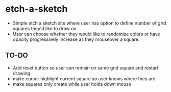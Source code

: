 # etch-a-sketch

- Simple etch a sketch site where user has option to define number of grid squares they'd like to draw on.
- User can choose whether they would like to randomize colors or have opacity progressively increase as they mouseover a square.

## TO-DO
- Add reset button so user can remain on same grid square and restart drawing
- make cursor highlight current square so user knows where they are
- make squares only create while user holds down mouse
